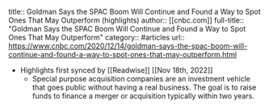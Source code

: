 title:: Goldman Says the SPAC Boom Will Continue and Found a Way to Spot Ones That May Outperform (highlights)
author:: [[cnbc.com]]
full-title:: "Goldman Says the SPAC Boom Will Continue and Found a Way to Spot Ones That May Outperform"
category:: #articles
url:: https://www.cnbc.com/2020/12/14/goldman-says-the-spac-boom-will-continue-and-found-a-way-to-spot-ones-that-may-outperform.html

- Highlights first synced by [[Readwise]] [[Nov 18th, 2022]]
	- Special purpose acquisition companies are an investment vehicle that goes public without having a real business. The goal is to raise funds to finance a merger or acquisition typically within two years.